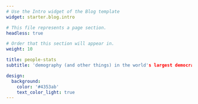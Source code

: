 ```yaml
---
# Use the Intro widget of the Blog template
widget: starter.blog.intro

# This file represents a page section.
headless: true

# Order that this section will appear in.
weight: 10

title: people-stats 
subtitle: 'demography (and other things) in the world's largest democracy.'

design:
  background:
    color: '#4353ab'
    text_color_light: true
---
```


